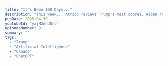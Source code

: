 ```yaml
---
title: "It's Been 100 Days..."
description: "This week... Atrioc reviews Trump's test scores, Aiden returns from his fact finding mission in Canada, and DougDoug tells ChatGPT to stop with the Olympic level glazing"
pubDate: 2025-04-30
youtubeId: "yxjM2nhUOrc"
episodeNumber: 9
summary: ""
tags:
  - "Trump"
  - "Artificial Intelligence"
  - "Canada"
  - "ChatGPT"
---
```

